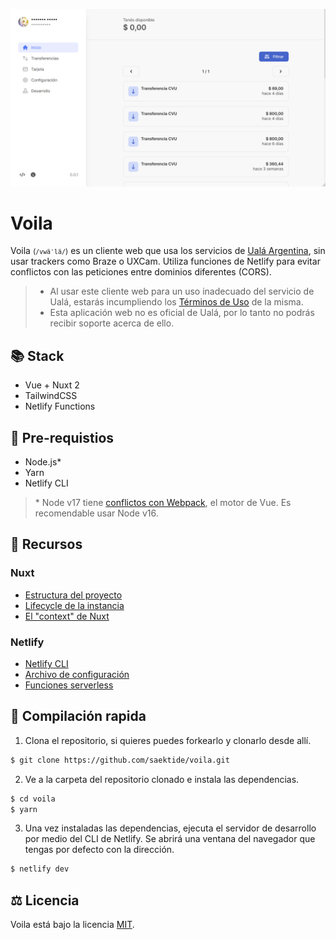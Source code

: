 ![Voila Demo](.github/assets/demo.gif)
# Voila
Voila <small>(`/vwäˈlä/`)</small> es un cliente web que usa los servicios de [Ualá Argentina](https://www.uala.com.ar/), sin usar trackers como Braze o UXCam. Utiliza funciones de Netlify para evitar conflictos con las peticiones entre dominios diferentes (CORS).

> * Al usar este cliente web para un uso inadecuado del servicio de Ualá, estarás incumpliendo los [Términos de Uso](https://www.uala.com.ar/tyc.html) de la misma.
> * Esta aplicación web no es oficial de Ualá, por lo tanto no podrás recibir soporte acerca de ello.


## 📚 Stack
* Vue + Nuxt 2
* TailwindCSS
* Netlify Functions

## 📏 Pre-requistios
* Node.js*
* Yarn
* Netlify CLI

> \* Node v17 tiene [conflictos con Webpack](https://github.com/webpack/webpack/issues/14532), el motor de Vue. Es recomendable usar Node v16.

## 📖 Recursos
### Nuxt
* [Estructura del proyecto](https://nuxtjs.org/docs/get-started/directory-structure)
* [Lifecycle de la instancia](https://nuxtjs.org/docs/concepts/nuxt-lifecycle)
* [El "context" de Nuxt](https://nuxtjs.org/docs/internals-glossary/context)

### Netlify
* [Netlify CLI](https://cli.netlify.com/)
* [Archivo de configuración](https://docs.netlify.com/configure-builds/file-based-configuration/)
* [Funciones serverless](https://docs.netlify.com/functions/overview/)
## 🚀 Compilación rapida
1. Clona el repositorio, si quieres puedes forkearlo y clonarlo desde allí.
```sh
$ git clone https://github.com/saektide/voila.git
```

2. Ve a la carpeta del repositorio clonado e instala las dependencias.
```sh
$ cd voila
$ yarn
```

3. Una vez instaladas las dependencias, ejecuta el servidor de desarrollo por medio del CLI de Netlify. Se abrirá una ventana del navegador que tengas por defecto con la dirección.
```sh
$ netlify dev
```

## ⚖ Licencia
Voila está bajo la licencia [MIT](/LICENSE).
